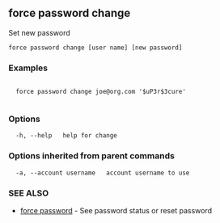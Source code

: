 ## force password change

Set new password

```
force password change [user name] [new password]
```

### Examples

```

  force password change joe@org.com '$uP3r$3cure'


```

### Options

```
  -h, --help   help for change
```

### Options inherited from parent commands

```
  -a, --account username   account username to use
```

### SEE ALSO

* [force password](force_password.md)	 - See password status or reset password

